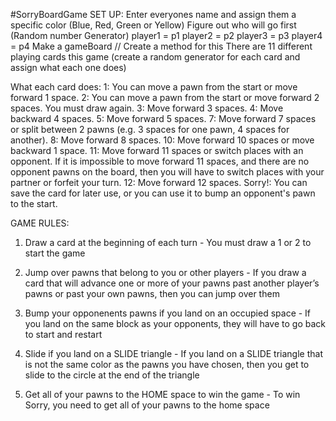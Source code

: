 #SorryBoardGame
SET UP:
Enter everyones name and assign them a specific color (Blue, Red, Green or Yellow)
Figure out who will go first (Random number Generator)
player1 = p1
player2 = p2
player3 = p3
player4 = p4
Make a gameBoard // Create a method for this
There are 11 different playing cards this game (create a random generator for each card and assign what each one does)


What each card does:
1: You can move a pawn from the start or move forward 1 space.
2: You can move a pawn from the start or move forward 2 spaces. You must draw again.
3: Move forward 3 spaces.
4: Move backward 4 spaces.
5: Move forward 5 spaces.
7: Move forward 7 spaces or split between 2 pawns (e.g. 3 spaces for one pawn, 4 spaces for another).
8: Move forward 8 spaces.
10: Move forward 10 spaces or move backward 1 space.
11: Move forward 11 spaces or switch places with an opponent. If it is impossible to move forward 11 spaces, and there are no opponent pawns on the board, then you will have to switch places with your partner or forfeit your turn.
12: Move forward 12 spaces.
Sorry!: You can save the card for later use, or you can use it to bump an opponent's pawn to the start.

GAME RULES:
1. Draw a card at the beginning of each turn - You must draw a 1 or 2 to start the game

2. Jump over pawns that belong to you or other players -  If you draw a card that will advance one or more of your pawns past another player’s pawns or past your own pawns, then you can jump over them

3. Bump your opponenents pawns if you land on an occupied space - If you land on the same block as your opponents, they will have to go back to start and restart

4. Slide if you land on a SLIDE triangle -  If you land on a SLIDE triangle that is not the same color as the pawns you have chosen, then you get to slide to the circle at the end of the triangle

5. Get all of your pawns to the HOME space to win the game - To win Sorry, you need to get all of your pawns to the home space








